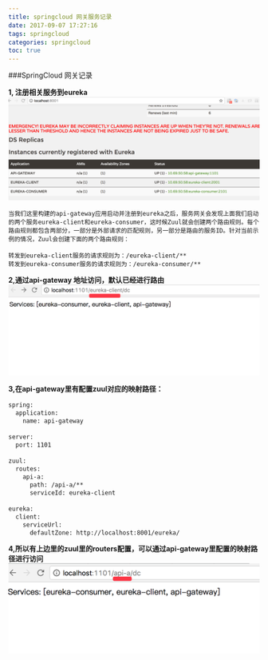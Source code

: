 ```yaml
---
title: springcloud 网关服务记录
date: 2017-09-07 17:27:16
tags: springcloud
categories: springcloud
toc: true
---
```


###SpringCloud 网关记录

**1, 注册相关服务到eureka**
![](https://raw.githubusercontent.com/zhulg/allpic/master/api-gateway1.png)

```
当我们这里构建的api-gateway应用启动并注册到eureka之后，服务网关会发现上面我们启动的两个服务eureka-client和eureka-consumer，这时候Zuul就会创建两个路由规则。每个路由规则都包含两部分，一部分是外部请求的匹配规则，另一部分是路由的服务ID。针对当前示例的情况，Zuul会创建下面的两个路由规则：

转发到eureka-client服务的请求规则为：/eureka-client/**
转发到eureka-consumer服务的请求规则为：/eureka-consumer/**

```

<!-- more -->


**2,通过api-gateway 地址访问，默认已经进行路由**
![](https://github.com/zhulg/allpic/blob/master/api-gateway2.png?raw=true)

**3,在api-gateway里有配置zuul对应的映射路径：**

```
spring:
  application:
    name: api-gateway

server:
  port: 1101

zuul:
  routes:
    api-a:
      path: /api-a/**
      serviceId: eureka-client

eureka:
  client:
    serviceUrl:
      defaultZone: http://localhost:8001/eureka/
```

**4,所以有上边里的zuul里的routers配置，可以通过api-gateway里配置的映射路径进行访问**
![](https://raw.githubusercontent.com/zhulg/allpic/master/api-gateway3.png)